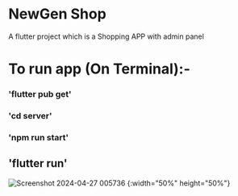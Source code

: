 # NewGen Shop

A flutter project which is a Shopping APP with admin panel 

# To run app (On Terminal):-

### 'flutter pub get'

### 'cd server'

### 'npm run start'

## 'flutter run'

![Screenshot 2024-04-27 005736](https://github.com/arinyadav/NewGenShop/assets/98683112/6e421428-d560-40b7-aab5-e28f792461cb) {:width="50%" height="50%"}

